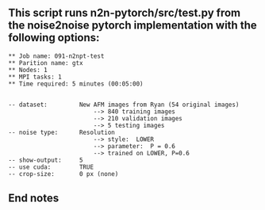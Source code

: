  
## This script runs n2n-pytorch/src/test.py from the noise2noise pytorch implementation with the following options:
	
	** Job name: 091-n2npt-test
	** Parition name: gtx
	** Nodes: 1
	** MPI tasks: 1
	** Time required: 5 minutes (00:05:00)


	-- dataset: 		New AFM images from Ryan (54 original images)
							--> 840 training images
							--> 210 validation images
							--> 5 testing images
	-- noise type: 		Resolution
					 		--> style: 	LOWER
							--> parameter: 	P = 0.6
							--> trained on LOWER, P=0.6
	-- show-output:		5
	-- use cuda:		TRUE
	-- crop-size:		0 px (none)

## End notes
